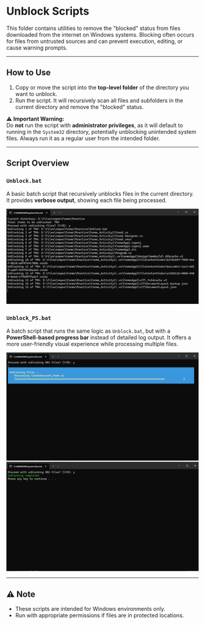 # Unblock Scripts

This folder contains utilities to remove the "blocked" status from files downloaded from the internet on Windows systems.
Blocking often occurs for files from untrusted sources and can prevent execution, editing, or cause warning prompts.

---
## How to Use

1. Copy or move the script into the **top-level folder** of the directory you want to unblock.
2. Run the script. It will recursively scan all files and subfolders in the current directory and remove the "blocked" status.

⚠️ **Important Warning:**  
Do **not** run the script with **administrator privileges**, as it will default to running in the `System32` directory, potentially unblocking unintended system files. Always run it as a regular user from the intended folder.


---

## Script Overview

### `Unblock.bat`
A basic batch script that recursively unblocks files in the current directory. It provides **verbose output**, showing each file being processed.

![file-unblock/Images/unblockbat.png](https://raw.githubusercontent.com/emman-j/Scripts/refs/heads/main/file-unblock/Images/unblockbat.png)


### `Unblock_PS.bat`

A batch script that runs the same logic as `Unblock.bat`, but with a **PowerShell-based progress bar** instead of detailed log output.
It offers a more user-friendly visual experience while processing multiple files.

![file-unblock/Images/unblockps1.png](https://raw.githubusercontent.com/emman-j/Scripts/refs/heads/main/file-unblock/Images/unblockps1.png)
![file-unblock/Images/unblockps2.png](https://raw.githubusercontent.com/emman-j/Scripts/refs/heads/main/file-unblock/Images/unblockps2.png)

---

## ⚠️ Note

- These scripts are intended for Windows environments only.
- Run with appropriate permissions if files are in protected locations.
